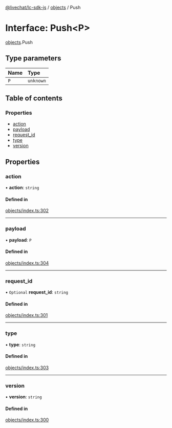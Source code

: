 [@livechat/lc-sdk-js](../README.md) / [objects](../modules/objects.md) / Push

# Interface: Push<P\>

[objects](../modules/objects.md).Push

## Type parameters

| Name | Type |
| :------ | :------ |
| `P` | `unknown` |

## Table of contents

### Properties

- [action](objects.Push.md#action)
- [payload](objects.Push.md#payload)
- [request\_id](objects.Push.md#request_id)
- [type](objects.Push.md#type)
- [version](objects.Push.md#version)

## Properties

### action

• **action**: `string`

#### Defined in

[objects/index.ts:302](https://github.com/livechat/lc-sdk-js/blob/4da1eb6/src/objects/index.ts#L302)

___

### payload

• **payload**: `P`

#### Defined in

[objects/index.ts:304](https://github.com/livechat/lc-sdk-js/blob/4da1eb6/src/objects/index.ts#L304)

___

### request\_id

• `Optional` **request\_id**: `string`

#### Defined in

[objects/index.ts:301](https://github.com/livechat/lc-sdk-js/blob/4da1eb6/src/objects/index.ts#L301)

___

### type

• **type**: `string`

#### Defined in

[objects/index.ts:303](https://github.com/livechat/lc-sdk-js/blob/4da1eb6/src/objects/index.ts#L303)

___

### version

• **version**: `string`

#### Defined in

[objects/index.ts:300](https://github.com/livechat/lc-sdk-js/blob/4da1eb6/src/objects/index.ts#L300)
